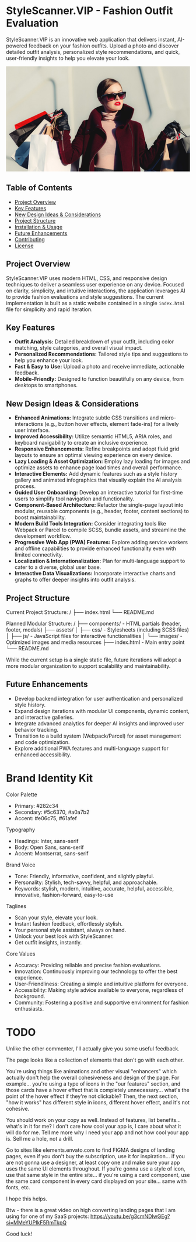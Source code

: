 # StyleScanner.VIP - Fashion Outfit Evaluation

StyleScanner.VIP is an innovative web application that delivers instant, AI-powered feedback on your fashion outfits. Upload a photo and discover detailed outfit analysis, personalized style recommendations, and quick, user-friendly insights to help you elevate your look.

![alt text](image.png)

## Table of Contents

-   [Project Overview](#project-overview)
-   [Key Features](#key-features)
-   [New Design Ideas & Considerations](#new-design-ideas--considerations)
-   [Project Structure](#project-structure)
-   [Installation & Usage](#installation--usage)
-   [Future Enhancements](#future-enhancements)
-   [Contributing](#contributing)
-   [License](#license)

## Project Overview

StyleScanner.VIP uses modern HTML, CSS, and responsive design techniques to deliver a seamless user experience on any device. Focused on clarity, simplicity, and intuitive interactions, the application leverages AI to provide fashion evaluations and style suggestions. The current implementation is built as a static website contained in a single `index.html` file for simplicity and rapid iteration.

## Key Features

-   **Outfit Analysis:** Detailed breakdown of your outfit, including color matching, style categories, and overall visual impact.
-   **Personalized Recommendations:** Tailored style tips and suggestions to help you enhance your look.
-   **Fast & Easy to Use:** Upload a photo and receive immediate, actionable feedback.
-   **Mobile-Friendly:** Designed to function beautifully on any device, from desktops to smartphones.

## New Design Ideas & Considerations

-   **Enhanced Animations:** Integrate subtle CSS transitions and micro-interactions (e.g., button hover effects, element fade-ins) for a lively user interface.
-   **Improved Accessibility:** Utilize semantic HTML5, ARIA roles, and keyboard navigability to create an inclusive experience.
-   **Responsive Enhancements:** Refine breakpoints and adopt fluid grid layouts to ensure an optimal viewing experience on every device.
-   **Lazy Loading & Asset Optimization:** Employ lazy loading for images and optimize assets to enhance page load times and overall performance.
-   **Interactive Elements:** Add dynamic features such as a style history gallery and animated infographics that visually explain the AI analysis process.
-   **Guided User Onboarding:** Develop an interactive tutorial for first-time users to simplify tool navigation and functionality.
-   **Component-Based Architecture:** Refactor the single-page layout into modular, reusable components (e.g., header, footer, content sections) to boost maintainability.
-   **Modern Build Tools Integration:** Consider integrating tools like Webpack or Parcel to compile SCSS, bundle assets, and streamline the development workflow.
-   **Progressive Web App (PWA) Features:** Explore adding service workers and offline capabilities to provide enhanced functionality even with limited connectivity.
-   **Localization & Internationalization:** Plan for multi-language support to cater to a diverse, global user base.
-   **Interactive Data Visualizations:** Incorporate interactive charts and graphs to offer deeper insights into outfit analysis.

## Project Structure

Current Project Structure:
/
├── index.html
└── README.md

Planned Modular Structure:
/
├── components/ - HTML partials (header, footer, modals)
├── assets/
│ ├── css/ - Stylesheets (including SCSS files)
│ ├── js/ - JavaScript files for interactive functionalities
│ └── images/ - Optimized images and media resources
├── index.html - Main entry point
└── README.md

While the current setup is a single static file, future iterations will adopt a more modular organization to support scalability and maintainability.

## Future Enhancements

-   Develop backend integration for user authentication and personalized style history.
-   Expand design iterations with modular UI components, dynamic content, and interactive galleries.
-   Integrate advanced analytics for deeper AI insights and improved user behavior tracking.
-   Transition to a build system (Webpack/Parcel) for asset management and code optimization.
-   Explore additional PWA features and multi-language support for enhanced accessibility.

# Brand Identity Kit

Color Palette

-   Primary: #282c34
-   Secondary: #5c6370, #a0a7b2
-   Accent: #e06c75, #61afef

Typography

-   Headings: Inter, sans-serif
-   Body: Open Sans, sans-serif
-   Accent: Montserrat, sans-serif

Brand Voice

-   Tone: Friendly, informative, confident, and slightly playful.
-   Personality: Stylish, tech-savvy, helpful, and approachable.
-   Keywords: stylish, modern, intuitive, accurate, helpful, accessible, innovative, fashion-forward, easy-to-use

Taglines

-   Scan your style, elevate your look.
-   Instant fashion feedback, effortlessly stylish.
-   Your personal style assistant, always on hand.
-   Unlock your best look with StyleScanner.
-   Get outfit insights, instantly.

Core Values

-   Accuracy: Providing reliable and precise fashion evaluations.
-   Innovation: Continuously improving our technology to offer the best experience.
-   User-Friendliness: Creating a simple and intuitive platform for everyone.
-   Accessibility: Making style advice available to everyone, regardless of background.
-   Community: Fostering a positive and supportive environment for fashion enthusiasts.

# TODO

Unlike the other commenter, I'll actually give you some useful feedback.

The page looks like a collection of elements that don't go with each other.

You're using things like animations and other visual "enhancers" which actually don't help the overall cohesiveness and design of the page. For example... you're using a type of icons in the "our features" section, and those cards have a hover effect that is completely unnecessary... what's the point of the hover effect if they're not clickable? Then, the next section, "how it works" has different style in icons, different hover effect, and it's not cohesive.

You should work on your copy as well. Instead of features, list benefits... what's in it for me? I don't care how cool your app is, I care about what it will do for me. Tell me more why I need your app and not how cool your app is. Sell me a hole, not a drill.

Go to sites like elements.envato.com to find FIGMA designs of landing pages, even if you don't buy the subscription, use it for inspiration... if you are not gonna use a designer, at least copy one and make sure your app uses the same UI elements throughout. If you're gonna use a style of icon, use that same style in the entire site... if you're using a card component, use the same card component in every card displayed on your site... same with fonts, etc.

I hope this helps.

Btw - there is a great video on high converting landing pages that I am using for one of my SaaS projects: https://youtu.be/g3cmNDlwGEg?si=MMeYUPIkF5RmTkpQ

Good luck!